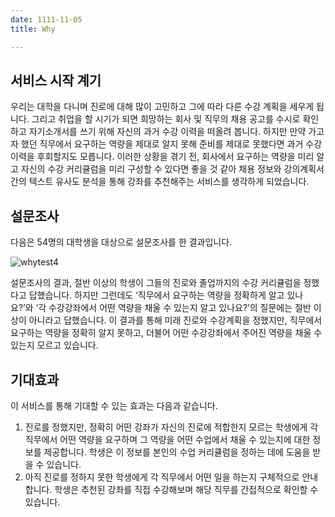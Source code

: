 ```yaml
---
date: 1111-11-05
title: Why

---
```

## 서비스 시작 계기
우리는 대학을 다니며 진로에 대해 많이 고민하고 그에 따라 다른 수강 계획을 세우게 됩니다. 그리고 취업을 할 시기가 되면 희망하는 회사 및 직무의 채용 공고를 수시로 확인하고 자기소개서를 쓰기 위해 자신의 과거 수강 이력을 떠올려 봅니다. 하지만 만약 가고자 했던 직무에서 요구하는 역량을 제대로 알지 못해 준비를 제대로 못했다면 과거 수강 이력을 후회할지도 모릅니다. 이러한 상황을 겪기 전, 회사에서 요구하는 역량을 미리 알고 자신의 수강 커리큘럼을 미리 구성할 수 있다면 좋을 것 같아 채용 정보와 강의계획서 간의 텍스트 유사도 분석을 통해 강좌를 추천해주는 서비스를 생각하게 되었습니다.

## 설문조사
다음은 54명의 대학생을 대상으로 설문조사를 한 결과입니다.  

![whytest4](https://user-images.githubusercontent.com/98640306/154807371-4835f13f-5bf4-46d6-85ab-dbff04ecfbe1.png)

설문조사의 결과, 절반 이상의 학생이 그들의 진로와 졸업까지의 수강 커리큘럼을 정했다고 답했습니다. 하지만 그런데도 ‘직무에서 요구하는 역량을 정확하게 알고 있나요?’와 ‘각 수강강좌에서 어떤 역량을 채울 수 있는지 알고 있나요?’의 질문에는 절반 이상이 아니라고 답했습니다. 이 결과를 통해 미래 진로와 수강계획을 정했지만, 직무에서 요구하는 역량을 정확히 알지 못하고, 더불어 어떤 수강강좌에서 주어진 역량을 채울 수 있는지 모르고 있습니다.

## 기대효과
이 서비스를 통해 기대할 수 있는 효과는 다음과 같습니다.

1) 진로를 정했지만, 정확히 어떤 강좌가 자신의 진로에 적합한지 모르는 학생에게 각 직무에서 어떤 역량을 요구하며 그 역량을 어떤 수업에서 채울 수 있는지에 대한 정보를 제공합니다. 학생은 이 정보를 본인의 수업 커리큘럼을 정하는 데에 도움을 받을 수 있습니다.  
2) 아직 진로를 정하지 못한 학생에게 각 직무에서 어떤 일을 하는지 구체적으로 안내합니다.  학생은 추천된 강좌를 직접 수강해보며 해당 직무를 간접적으로 확인할 수 있습니다.
